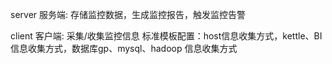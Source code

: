 
server 服务端:
存储监控数据，生成监控报告，触发监控告警

client 客户端:
采集/收集监控信息
标准模板配置：host信息收集方式，kettle、BI信息收集方式，数据库gp、mysql、hadoop 信息收集方式

